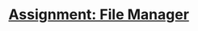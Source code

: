 
# [Assignment: File Manager](https://github.com/AlreadyBored/nodejs-assignments/blob/main/assignments/file-manager/assignment.md)
